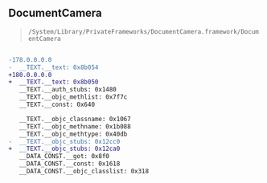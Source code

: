 ## DocumentCamera

> `/System/Library/PrivateFrameworks/DocumentCamera.framework/DocumentCamera`

```diff

-178.0.0.0.0
-  __TEXT.__text: 0x8b054
+180.0.0.0.0
+  __TEXT.__text: 0x8b050
   __TEXT.__auth_stubs: 0x1480
   __TEXT.__objc_methlist: 0x7f7c
   __TEXT.__const: 0x640

   __TEXT.__objc_classname: 0x1067
   __TEXT.__objc_methname: 0x1b088
   __TEXT.__objc_methtype: 0x40db
-  __TEXT.__objc_stubs: 0x12cc0
+  __TEXT.__objc_stubs: 0x12ca0
   __DATA_CONST.__got: 0x8f0
   __DATA_CONST.__const: 0x1618
   __DATA_CONST.__objc_classlist: 0x318

```
